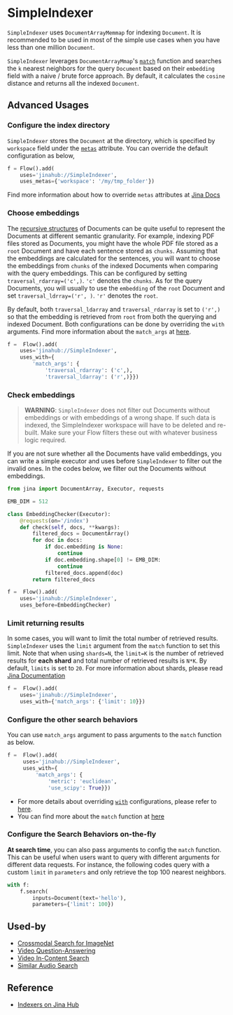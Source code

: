 # SimpleIndexer

`SimpleIndexer` uses `DocumentArrayMemmap` for indexing `Document`. It is recommended to be used in most of the simple use cases when you have less than one million `Document`. 

`SimpleIndexer` leverages `DocumentArrayMmap`'s [`match`](https://docs.jina.ai/api/jina.types.arrays.mixins.match/?module-jina.types.arrays.mixins.match) function and searches the `k` nearest neighbors for the query `Document` based on their `embedding` field with a naive / brute force approach. By default, it calculates the `cosine` distance and returns all the indexed `Document`.


## Advanced Usages

### Configure the index directory

`SimpleIndexer` stores the `Document` at the directory, which is specified by `workspace` field under the [`metas`](https://docs.jina.ai/fundamentals/executor/executor-built-in-features/#meta-attributes) attribute. 
You can override the default configuration as below,

```python
f = Flow().add(
    uses='jinahub://SimpleIndexer',
    uses_metas={'workspace': '/my/tmp_folder'})
```

Find more information about how to override `metas` attributes at [Jina Docs](https://docs.jina.ai/fundamentals/flow/add-exec-to-flow/#override-metas-configuration)


### Choose embeddings
The [recursive structures](https://docs.jina.ai/fundamentals/document/document-api/#recursive-nested-document) of Documents can be quite useful to represent the Documents at different semantic granularity. 
For example, indexing PDF files stored as Documents, 
you might have the whole PDF file stored as a `root` Document and have each sentence stored as `chunks`. Assuming that the embeddings are calculated for the sentences, 
you will want to choose the embeddings from `chunks` of the indexed Documents when comparing with the query embeddings. This can be configured by setting `traversal_rdarray=('c',)`. `'c'` denotes the `chunks`. 
As for the query Documents, you will usually to use the `embedding` of the `root` Document and set `traversal_ldrray=('r', )`. `'r'` denotes the `root`. 

By default, both `traversal_ldarray` and `traversal_rdarray` is set to `('r',)` so that the embedding is retrieved from `root` from both the querying and indexed Document. Both configurations can be done by overriding the `with` arguments. Find more information about the `match_args` at [here](https://docs.jina.ai/api/jina.types.arrays.mixins.match/?module-jina.types.arrays.mixins.match).

```python
f =  Flow().add(
    uses='jinahub://SimpleIndexer',
    uses_with={
        'match_args': {
            'traversal_rdarray': ('c',),
            'traversal_ldarray': ('r',)}})
```

### Check embeddings

> **WARNING**: `SimpleIndexer` does not filter out Documents without embeddings or with embeddings of a wrong shape. If such data is indexed, the SimpleIndexer workspace will have to be deleted and re-built. Make sure your Flow filters these out with whatever business logic required.

If you are not sure whether all the Documents have valid embeddings,
you can write a simple executor and uses before `SimpleIndexer` to filter out the invalid ones. In the codes below, we filter out the Documents without embeddings.

```python
from jina import DocumentArray, Executor, requests

EMB_DIM = 512

class EmbeddingChecker(Executor):
    @requests(on='/index')
    def check(self, docs, **kwargs):
        filtered_docs = DocumentArray()
        for doc in docs:
            if doc.embedding is None:
                continue
            if doc.embedding.shape[0] != EMB_DIM:
                continue
            filtered_docs.append(doc)
        return filtered_docs

f =  Flow().add(
    uses='jinahub://SimpleIndexer',
    uses_before=EmbeddingChecker)
```

### Limit returning results  
In some cases, you will want to limit the total number of retrieved results. `SimpleIndexer` uses the `limit` argument 
from the `match` function to set this limit. Note that when using `shards=N`, the `limit=K` is the number of retrieved results for **each shard** and total number of retrieved results is `N*K`. By default, `limits` is set to `20`. For more information about shards, please read [Jina Documentation](https://docs.jina.ai/fundamentals/flow/topology/#partition-data-by-using-shards)

```python
f =  Flow().add(
    uses='jinahub://SimpleIndexer',
    uses_with={'match_args': {'limit': 10}})
```


### Configure the other search behaviors

You can use `match_args` argument to pass arguments to the `match` function as below.

```python
f =  Flow().add(
     uses='jinahub://SimpleIndexer',
     uses_with={
         'match_args': {
             'metric': 'euclidean',
             'use_scipy': True}})
```

- For more details about overriding [`with`](https://docs.jina.ai/fundamentals/executor/executor-built-in-features/#yaml-interface) configurations, please refer to [here](https://docs.jina.ai/fundamentals/flow/add-exec-to-flow/#override-with-configuration).
- You can find more about the `match` function at [here](https://docs.jina.ai/api/jina.types.arrays.mixins.match/?module-jina.types.arrays.mixins.match)



### Configure the Search Behaviors on-the-fly

**At search time**, you can also pass arguments to config the `match` function. This can be useful when users want to query with different arguments for different data requests. For instance, the following codes query with a custom `limit` in `parameters` and only retrieve the top 100 nearest neighbors. 


```python
with f:
    f.search(
        inputs=Document(text='hello'), 
        parameters={'limit': 100})
```


## Used-by

- [Crossmodal Search for ImageNet](https://github.com/jina-ai/example-crossmodal-search)
- [Video Question-Answering](https://github.com/jina-ai/example-video-qa/tree/feat-simple-tutorial)
- [Video In-Content Search](https://github.com/jina-ai/example-video-search/tree/feat-simple-tutorial)
- [Similar Audio Search](https://github.com/jina-ai/example-audio-search)


## Reference
- [Indexers on Jina Hub](https://docs.jina.ai/advanced/experimental/indexers/)